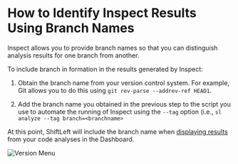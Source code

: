 # How to Identify Inspect Results Using Branch Names

Inspect allows you to provide branch names so that you can distinguish analysis results for one branch from another.

To include branch in formation in the results generated by Inspect:

1. Obtain the branch name from your version control system. For example, Git allows you to do this using `git rev-parse --addrev-ref HEAD1`.

2. Add the branch name you obtained in the previous step to the script you use to automate the running of Inspect using the `--tag` option (i.e., `sl analyze --tag branch=<branchname>`

At this point, ShiftLeft will include the branch name when [displaying results](/using-inspect-protect/using-dashboard/view-results.md#displaying-results-by-branch-name) from your code analyses in the Dashboard.

![Version Menu](/using-inspect-protect/inspect/img/version-menu.jpg)